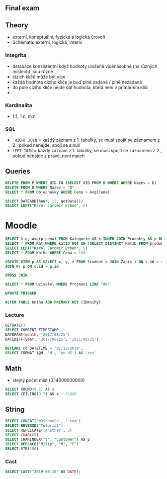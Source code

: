 ## Final exam

## Theory
* externí, koneptuální, fyzická a logická úroveň
* Schémata: externí, logická, interní

### Integrita
* databáze konzistentní když hodnoty uložené vícenásobně (na různých místech) jsou různé
* cizích klíčů může být více
* každá hodnota cizího klíče je buď plně zadaná / plně nezadaná
* do pole cizího klíče nejde dát hodnota, která není v primárním klíči
* 


### Kardinalita
* 1:1, 1:n, m:n

### SQL
* ``` RIGHT JOIN``` = každý záznam z 1. tabulky, se musí spojit se záznamem z 2., pokud nenejde, spojí se s null
* ```LEFT JOIN``` = každý záznam z 1. tabulky, se musí spojit se záznamem z 2., pokud nenajde z pravé, není match



## Queries
```sql
DELETE FROM P WHERE dID IN (SELECT dID FROM D WHERE WHERE Nazev = D)
DELETE FROM D WHERE Nazev = "D"
SELECT * FROM Objednavky WHERE Cena > Avg(Cena)
```

```sql
SELECT DATEADD(hour, 12, getDate())
SELECT LEFT("Karel Jaromír Erben", 5)
```



# Moodle
```sql
SELECT k.n, Avg(p.cena) FROM Kategorie AS k INNER JOIN Produkty AS p ON k.id = p.id GROUP BY k.nazev
SELECT * FROM Kat WHERE katID NOT IN (SELECT DISTINCT KatID FROM produkty)
SELECT LEFT("Karel Jaromír Erben", 5)
SELECT * FROM Kniha WHERE Cena > 100
```

```sql
CREATE VIEW p AS SELECT x, y, z FROM Student s JOIN Zapis z ON s.id = z.id
JOIN Pr p ON s.id = p.id
```

```sql
CROSS JOIN
```

```sql
SELECT * FROM Uzivatel WHERE Projmeni LIKE "A%"
```

```sql
UPDATE TRIGGER
```

```sql
ALTER TABLE Kniha ADD PRIMARY KEY (IDKnihy)
```

### Lecture
```sql
GETDATE()
SELECT CURRENT_TIMESTAMP
DATEPART(month, '2017/08/25')
DATEDIFF(year, '2017/08/25', '2011/08/25')
```

```sql
DECLARE @d DATETIME = '01/12/2019';
SELECT FORMAT (@d, 'd', 'en-US') AS 'res'
```


## Math
* stejný počet míst (3.14000000000)
```sql
SELECT ROUND(9.7) AS x
SELECT CEILING(9.7) AS x --FLOOR
```

## String
```sql
SELECT CONCAT('W3Schools', '.com')
SELECT REVERSE("Tutorial")
SELECT REPLICATE('Another', 3)
SELECT CHAR(65)
SELECT CHARINDEX("t", "Customer") AS p
SELECT REPLACE("Milip", "M", "F")
SELECT STR(180) 
```




### Cast
```sql
SELECT CAST("2019-08-19" AS DATE);
```
